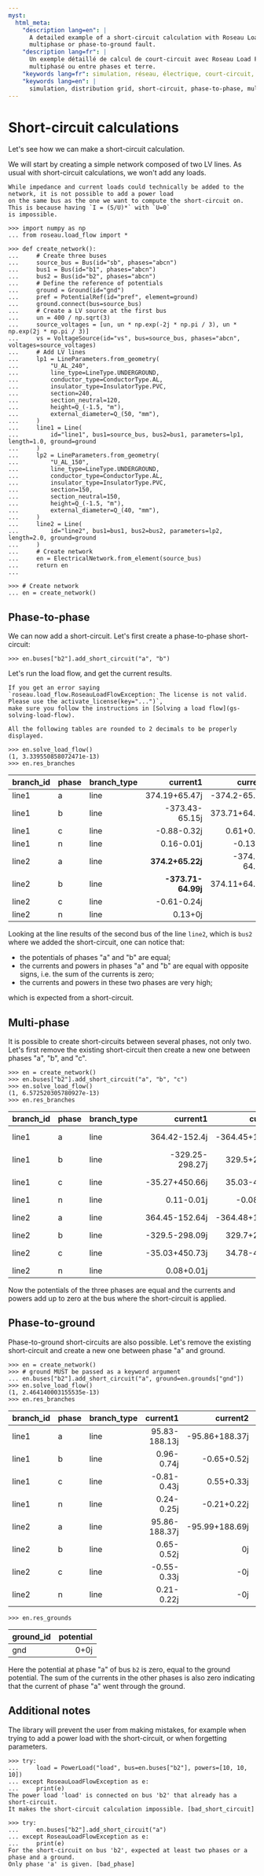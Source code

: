 ```yaml
---
myst:
  html_meta:
    "description lang=en": |
      A detailed example of a short-circuit calculation with Roseau Load Flow. Easily simulate a phase-to-phase,
      multiphase or phase-to-ground fault.
    "description lang=fr": |
      Un exemple détaillé de calcul de court-circuit avec Roseau Load Flow. Simulez aisément un défaut entre phases,
      multiphasé ou entre phases et terre.
    "keywords lang=fr": simulation, réseau, électrique, court-circuit, entre phases, multiphase, phase-terre
    "keywords lang=en": |
      simulation, distribution grid, short-circuit, phase-to-phase, multiphase, phase-to-ground, calculation
---
```


# Short-circuit calculations

Let's see how we can make a short-circuit calculation.

We will start by creating a simple network composed of two LV lines. As usual with short-circuit calculations, we
won't add any loads.

```{note}
While impedance and current loads could technically be added to the network, it is not possible to add a power load
on the same bus as the one we want to compute the short-circuit on. This is because having `I = (S/U)*` with `U=0`
is impossible.
```

```pycon
>>> import numpy as np
... from roseau.load_flow import *

>>> def create_network():
...     # Create three buses
...     source_bus = Bus(id="sb", phases="abcn")
...     bus1 = Bus(id="b1", phases="abcn")
...     bus2 = Bus(id="b2", phases="abcn")
...     # Define the reference of potentials
...     ground = Ground(id="gnd")
...     pref = PotentialRef(id="pref", element=ground)
...     ground.connect(bus=source_bus)
...     # Create a LV source at the first bus
...     un = 400 / np.sqrt(3)
...     source_voltages = [un, un * np.exp(-2j * np.pi / 3), un * np.exp(2j * np.pi / 3)]
...     vs = VoltageSource(id="vs", bus=source_bus, phases="abcn", voltages=source_voltages)
...     # Add LV lines
...     lp1 = LineParameters.from_geometry(
...         "U_AL_240",
...         line_type=LineType.UNDERGROUND,
...         conductor_type=ConductorType.AL,
...         insulator_type=InsulatorType.PVC,
...         section=240,
...         section_neutral=120,
...         height=Q_(-1.5, "m"),
...         external_diameter=Q_(50, "mm"),
...     )
...     line1 = Line(
...         id="line1", bus1=source_bus, bus2=bus1, parameters=lp1, length=1.0, ground=ground
...     )
...     lp2 = LineParameters.from_geometry(
...         "U_AL_150",
...         line_type=LineType.UNDERGROUND,
...         conductor_type=ConductorType.AL,
...         insulator_type=InsulatorType.PVC,
...         section=150,
...         section_neutral=150,
...         height=Q_(-1.5, "m"),
...         external_diameter=Q_(40, "mm"),
...     )
...     line2 = Line(
...         id="line2", bus1=bus1, bus2=bus2, parameters=lp2, length=2.0, ground=ground
...     )
...     # Create network
...     en = ElectricalNetwork.from_element(source_bus)
...     return en
...

>>> # Create network
... en = create_network()
```

## Phase-to-phase

We can now add a short-circuit. Let's first create a phase-to-phase short-circuit:

```pycon
>>> en.buses["b2"].add_short_circuit("a", "b")
```

Let's run the load flow, and get the current results.

```{note}
If you get an error saying
`roseau.load_flow.RoseauLoadFlowException: The license is not valid. Please use the activate_license(key="...")`,
make sure you follow the instructions in [Solving a load flow](gs-solving-load-flow).
```

```{note}
All the following tables are rounded to 2 decimals to be properly displayed.
```

```pycon
>>> en.solve_load_flow()
(1, 3.339550858072471e-13)
>>> en.res_branches
```

| branch_id | phase | branch_type |           current1 |        current2 |             power1 |                  power2 |      potential1 |        potential2 |
| :-------- | :---- | :---------- | -----------------: | --------------: | -----------------: | ----------------------: | --------------: | ----------------: |
| line1     | a     | line        |      374.19+65.47j |  -374.2-65.22j) |  86414.44-15119.6j |     -69427.92+23726.69j |       230.94-0j |     190.79-30.15j |
| line1     | b     | line        |     -373.43-65.15j |  373.71+64.99j) | 56149.99+67164.05j |     -39212.61-58608.72j |    -115.47-200j |    -75.38-169.94j |
| line1     | c     | line        |        -0.88-0.32j |     0.61+0.24j) |      37.17-214.38j |          -22.32+155.56j |    -115.47+200j |   -116.82+208.22j |
| line1     | n     | line        |         0.16-0.01j |       -0.13-0j) |                 0j |             -0.17+1.03j |              0j |        1.38-8.15j |
| line2     | a     | line        |   **374.2+65.22j** | -374.11-64.94j) | 69427.92-23726.69j | **-15076.23+41188.79j** |   190.79-30.15j | **57.67-100.09j** |
| line2     | b     | line        | **-373.71-64.99j** |  374.11+64.94j) | 39212.61+58608.72j |  **15076.23-41188.79j** |  -75.38-169.94j | **57.67-100.09j** |
| line2     | c     | line        |        -0.61-0.24j |             -0j |      22.32-155.56j |                   -0-0j | -116.82+208.22j |   -119.55+224.61j |
| line2     | n     | line        |            0.13+0j |             -0j |         0.17-1.03j |                     -0j |      1.38-8.15j |       4.18-24.45j |

Looking at the line results of the second bus of the line `line2`, which is `bus2` where we added the short-circuit,
one can notice that:

- the potentials of phases "a" and "b" are equal;
- the currents and powers in phases "a" and "b" are equal with opposite signs, i.e. the sum of the currents is zero;
- the currents and powers in these two phases are very high;

which is expected from a short-circuit.

## Multi-phase

It is possible to create short-circuits between several phases, not only two. Let's first remove the existing
short-circuit then create a new one between phases "a", "b", and "c".

```pycon
>>> en = create_network()
>>> en.buses["b2"].add_short_circuit("a", "b", "c")
>>> en.solve_load_flow()
(1, 6.572520305780927e-13)
>>> en.res_branches
```

| branch_id | phase | branch_type |        current1 |        current2 |             power1 |              power2 |     potential1 |      potential2 |
| :-------- | :---- | :---------- | --------------: | --------------: | -----------------: | ------------------: | -------------: | --------------: |
| line1     | a     | line        |   364.42-152.4j | -364.45+152.64j | 84159.75+35195.32j | -62323.26-24107.78j |      230.94-0j |    169.06-4.66j |
| line1     | b     | line        | -329.25-298.27j |   329.5+298.09j | 97671.94+31407.98j | -74421.29-19633.88j |   -115.47-200j |  -94.56-145.13j |
| line1     | c     | line        |  -35.27+450.66j |   35.03-450.73j | 94203.88+44984.19j | -73584.22-31005.25j |   -115.47+200j |  -80.99+156.96j |
| line1     | n     | line        |      0.11-0.01j |     -0.08-0.01j |                 0j |          -0.5+0.64j |             0j |      6.47-7.18j |
| line2     | a     | line        |  364.45-152.64j | -364.48+152.85j | 62323.26+24107.78j |     3461.67-1626.3j |   169.06-4.66j | **-6.49+7.18j** |
| line2     | b     | line        |  -329.5-298.09j |   329.7+297.94j | 74421.29+19633.88j |       1.41+4300.23j | -94.56-145.13j | **-6.49+7.18j** |
| line2     | c     | line        |  -35.03+450.73j |   34.78-450.79j | 73584.22+31005.25j |   -3463.08-2673.93j | -80.99+156.96j | **-6.49+7.18j** |
| line2     | n     | line        |      0.08+0.01j |             -0j |          0.5-0.64j |                 -0j |     6.47-7.18j |    19.44-21.56j |

Now the potentials of the three phases are equal and the currents and powers add up to zero at the bus where the
short-circuit is applied.

## Phase-to-ground

Phase-to-ground short-circuits are also possible. Let's remove the existing short-circuit and create a new one
between phase "a" and ground.

```pycon
>>> en = create_network()
>>> # ground MUST be passed as a keyword argument
... en.buses["b2"].add_short_circuit("a", ground=en.grounds["gnd"])
>>> en.solve_load_flow()
(1, 2.464140003155535e-13)
>>> en.res_branches
```

| branch_id | phase | branch_type |      current1 |       current2 |             power1 |            power2 |      potential1 |      potential2 |
| :-------- | :---- | :---------- | ------------: | -------------: | -----------------: | ----------------: | --------------: | --------------: |
| line1     | a     | line        | 95.83-188.13j | -95.86+188.37j | 22130.38+43446.19j | -16871.5-29433.8j |       230.94+0j |    160.32-7.98j |
| line1     | b     | line        |    0.96-0.74j |    -0.65+0.52j |      36.74-277.43j |    -10.48+232.63j |    -115.47-200j | -163.66-224.36j |
| line1     | c     | line        |   -0.81-0.43j |     0.55+0.33j |       8.47-212.03j |    -29.32+150.27j |    -115.47+200j | -159.37+177.78j |
| line1     | n     | line        |    0.24-0.25j |    -0.21+0.22j |                 0j |       4.52+15.58j |              0j |   -48.11-24.34j |
| line2     | a     | line        | 95.86-188.37j | -95.99+188.69j |   16871.5+29433.8j |               -0j |    160.32-7.98j |          **0j** |
| line2     | b     | line        |    0.65-0.52j |             0j |      10.48-232.63j |             -0-0j | -163.66-224.36j |  -265.1-275.72j |
| line2     | c     | line        |   -0.55-0.33j |            -0j |      29.32-150.27j |             -0-0j | -159.37+177.78j | -252.37+130.63j |
| line2     | n     | line        |    0.21-0.22j |            -0j |       -4.52-15.58j |             -0-0j |   -48.11-24.34j |  -149.45-75.72j |

```pycon
>>> en.res_grounds
```

| ground_id | potential |
| :-------- | --------: |
| gnd       |      0+0j |

Here the potential at phase "a" of bus `b2` is zero, equal to the ground potential. The sum of the currents in the
other phases is also zero indicating that the current of phase "a" went through the ground.

## Additional notes

The library will prevent the user from making mistakes, for example when trying to add a power load with the
short-circuit, or when forgetting parameters.

```pycon
>>> try:
...     load = PowerLoad("load", bus=en.buses["b2"], powers=[10, 10, 10])
... except RoseauLoadFlowException as e:
...     print(e)
The power load 'load' is connected on bus 'b2' that already has a short-circuit.
It makes the short-circuit calculation impossible. [bad_short_circuit]
```

```pycon
>>> try:
...     en.buses["b2"].add_short_circuit("a")
... except RoseauLoadFlowException as e:
...     print(e)
For the short-circuit on bus 'b2', expected at least two phases or a phase and a ground.
Only phase 'a' is given. [bad_phase]
```
